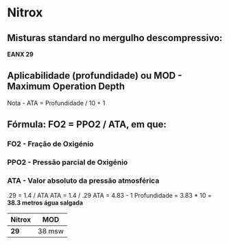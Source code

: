 # Nitrox

## Misturas standard no mergulho descompressivo:

**EANX 29**


## Aplicabilidade (profundidade) ou MOD - Maximum Operation Depth
Nota - ATA = Profundidade / 10 + 1

## Fórmula: FO2 = PPO2 / ATA, em que:

### FO2 - Fração de Oxigénio
### PPO2 - Pressão parcial de Oxigénio
### ATA - Valor absoluto da pressão atmosférica 


.29 = 1.4 / ATA
ATA = 1.4 / .29
ATA = 4.83 - 1
Profundidade = 3.83 * 10 = **38.3 metros água salgada**


| **Nitrox** | **MOD** |
|------------|---------|
| **29**     |   38 msw|

